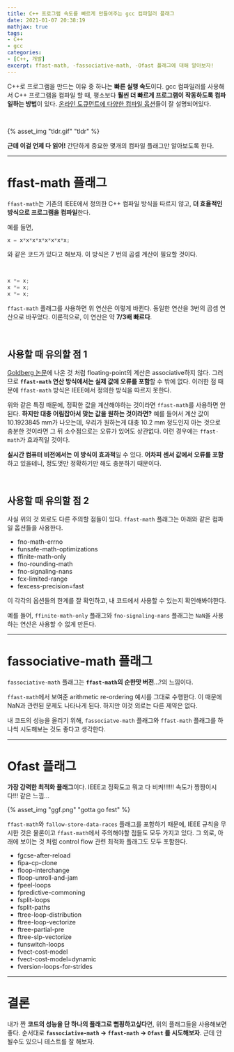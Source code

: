```yaml
---
title: C++ 프로그램 속도를 빠르게 만들어주는 gcc 컴파일러 플래그
date: 2021-01-07 20:38:19
mathjax: true
tags: 
- C++
- gcc
categories: 
- [C++, 개발]
excerpt: ffast-math, -fassociative-math, -Ofast 플래그에 대해 알아보자!
---
```


C++로 프로그램을 만드는 이유 중 하나는 **빠른 실행 속도**이다.
gcc 컴파일러를 사용해서 C++ 프로그램을 컴파일 할 때, 평소보다 **훨씬 더 빠르게 프로그램이 작동하도록 컴파일하는 방법**이 있다.
[온라인 도큐먼트에 다양한 컴파일 옵션](http://gcc.gnu.org/onlinedocs/gcc/Optimize-Options.html)들이 잘 설명되어있다. 

<br>

{% asset_img "tldr.gif" "tldr" %}

**근데 이걸 언제 다 읽어!**
간단하게 중요한 몇개의 컴파일 플래그만 알아보도록 한다.

--- 

# ffast-math 플래그

`ffast-math`는 기존의 IEEE에서 정의한 C++ 컴파일 방식을 따르지 않고, **더 효율적인 방식으로 프로그램을 컴파일**한다.

예를 들면,

```cpp
x = x*x*x*x*x*x*x*x;
```
와 같은 코드가 있다고 해보자.
이 방식은 7 번의 곱셈 계산이 필요할 것이다.

<br>

``` cpp
x *= x;
x *= x;
x *= x;
```

`ffast-math` 플래그를 사용하면 위 연산은 이렇게 바뀐다.
동일한 연산을 3번의 곱셈 연산으로 바꾸었다.
이론적으로, 이 연산은 약 **7/3배 빠르다**.

<br>

## 사용할 때 유의할 점 1

[Goldberg 논문](https://dl.acm.org/doi/10.1145/103162.103163)에 나온 것 처럼 floating-point의 계산은 associative하지 않다.
그러므로 **`ffast-math` 연산 방식에서는 실제 값에 오류를 포함**할 수 밖에 없다.
이러한 점 때문에 `ffast-math` 방식은 IEEE에서 정의한 방식을 따르지 못한다.

위와 같은 특징 때문에, 정확한 값을 계산해야하는 것이라면 `ffast-math`를 사용하면 안된다.
**하지만 대충 어림잡아서 맞는 값을 원하는 것이라면?**
예를 들어서 계산 값이 10.1923845 mm가 나오는데, 우리가 원하는게 대충 10.2 mm 정도인지 아는 것으로 충분한 것이라면 그 뒤 소수점으로는 오류가 있어도 상관없다.
이런 경우에는 `ffast-math`가 효과적일 것이다.

**실시간 컴퓨터 비전에서는 이 방식이 효과적**일 수 있다.
**어차피 센서 값에서 오류를 포함**하고 있을테니, 정도껏만 정확하기만 해도 충분하기 때문이다.

<br>

## 사용할 때 유의할 점 2

사실 위의 것 외로도 다른 주의할 점들이 있다.
`ffast-math` 플래그는 아래와 같은 컴파일 옵션들을 사용한다.

- fno-math-errno
- funsafe-math-optimizations 
- ffinite-math-only
- fno-rounding-math
- fno-signaling-nans
- fcx-limited-range
- fexcess-precision=fast

이 각각의 옵션들의 한계를 잘 확인하고, 내 코드에서 사용할 수 있는지 확인해봐야한다.

예를 들어, `ffinite-math-only` 플래그와 `fno-signaling-nans` 플래그는 `NaN`을 사용하는 연산은 사용할 수 없게 만든다.

---

# fassociative-math 플래그

`fassociative-math` 플래그는 **`ffast-math`의 순한맛 버전**...?의 느낌이다.

`ffast-math`에서 보여준 arithmetic re-ordering 예시를 그대로 수행한다.
이 때문에 NaN과 관련된 문제도 나타나게 된다.
하지만 이것 외로는 다른 제약은 없다.

내 코드의 성능을 올리기 위해, `fassociatve-math` 플래그와 `ffast-math` 플래그를 하나씩 시도해보는 것도 좋다고 생각한다.

---

# Ofast 플래그

**가장 강력한 최적화 플래그**이다.
IEEE고 정확도고 뭐고 다 비켜!!!!!!
속도가 짱짱이시다!!! 같은 느낌...

{% asset_img "ggf.png" "gotta go fest" %}

`ffast-math`와 `fallow-store-data-races` 플래그를 포함하기 때문에, IEEE 규칙을 무시한 것은 물론이고 `ffast-math`에서 주의해야할 점들도 모두 가지고 있다.
그 외로, 아래에 보이는 것 처럼 control flow 관련 최적화 플래그도 모두 포함한다.

- fgcse-after-reload 
- fipa-cp-clone
- floop-interchange 
- floop-unroll-and-jam 
- fpeel-loops 
- fpredictive-commoning 
- fsplit-loops 
- fsplit-paths 
- ftree-loop-distribution 
- ftree-loop-vectorize 
- ftree-partial-pre 
- ftree-slp-vectorize 
- funswitch-loops 
- fvect-cost-model 
- fvect-cost-model=dynamic 
- fversion-loops-for-strides

---

# 결론

내가 짠 **코드의 성능을 단 하나의 플래그로 뻠핑하고싶다**면, 위의 플래그들을 사용해보면 좋다. 
순서대로 **`fassociative-math` -> `ffast-math` -> `Ofast` 를 시도해보자**.
근데 안될수도 있으니 테스트를 잘 해보자.